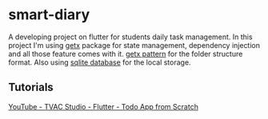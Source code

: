 # smart-diary
A developing project on flutter for students daily task management. In this project I'm using [getx](https://pub.dev/packages/get) package for state management, dependency injection and all those feature comes with it. [getx pattern](https://github.com/kauemurakami/getx_pattern) for the folder structure format. Also using [sqlite database](https://pub.dev/packages/sqflite) for the local storage.

## Tutorials
[YouTube - TVAC Studio - Flutter - Todo App from Scratch](https://www.youtube.com/playlist?list=PLGCjwl1RrtcSlUrd_-Z-924b3ahWISiDh)